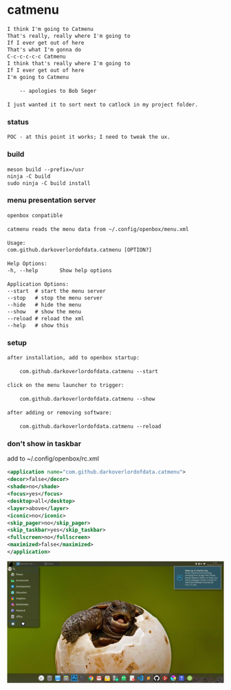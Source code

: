 # catmenu

    I think I'm going to Catmenu
    That's really, really where I'm going to
    If I ever get out of here
    That's what I'm gonna do
    C-c-c-c-c-c Catmenu
    I think that's really where I'm going to
    If I ever get out of here
    I'm going to Catmenu

        -- apologies to Bob Seger

    I just wanted it to sort next to catlock in my project folder.

### status

    POC - at this point it works; I need to tweak the ux.

### build

    meson build --prefix=/usr
    ninja -C build
    sudo ninja -C build install

### menu presentation server

    openbox conpatible
    
    catmenu reads the menu data from ~/.config/openbox/menu.xml

    Usage:
    com.github.darkoverlordofdata.catmenu [OPTION?]

    Help Options:
    -h, --help       Show help options

    Application Options:
    --start  # start the menu server
    --stop   # stop the menu server
    --hide   # hide the menu
    --show   # show the menu
    --reload # reload the xml
    --help   # show this     

### setup

    after installation, add to openbox startup:
    
        com.github.darkoverlordofdata.catmenu --start

    click on the menu launcher to trigger:

        com.github.darkoverlordofdata.catmenu --show

    after adding or removing software:

        com.github.darkoverlordofdata.catmenu --reload

### don't show in taskbar
add to ~/.config/openbox/rc.xml
``` xml
<application name="com.github.darkoverlordofdata.catmenu">
<decor>false</decor>
<shade>no</shade>
<focus>yes</focus>
<desktop>all</desktop>
<layer>above</layer>
<iconic>no</iconic>
<skip_pager>no</skip_pager>
<skip_taskbar>yes</skip_taskbar>
<fullscreen>no</fullscreen>
<maximized>false</maximized>
</application>
```


![Screenshot](https://github.com/darkoverlordofdata/catmenu/raw/master/assets/0.png "Screenshot")

